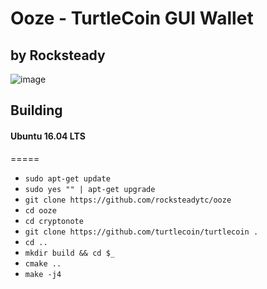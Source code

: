 # Ooze - TurtleCoin GUI Wallet
## by Rocksteady

![image](https://user-images.githubusercontent.com/34389545/34636662-6dfb201a-f26c-11e7-903b-f615b4799a59.png)


## Building
#### Ubuntu 16.04 LTS
=====
- `sudo apt-get update`
- `sudo yes "" | apt-get upgrade`
- `git clone https://github.com/rocksteadytc/ooze`
- `cd ooze`
- `cd cryptonote`
- `git clone https://github.com/turtlecoin/turtlecoin . `
- `cd ..`
- `mkdir build && cd $_`
- `cmake ..`
- `make -j4`
